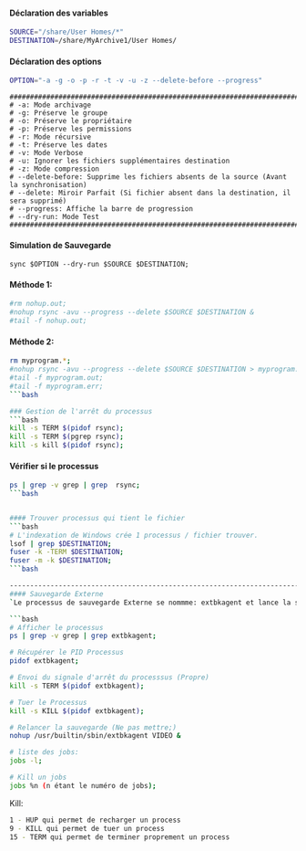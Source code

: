 #### Déclaration des variables
```bash
SOURCE="/share/User Homes/*"
DESTINATION=/share/MyArchive1/User Homes/
```

#### Déclaration des options
```bash
OPTION="-a -g -o -p -r -t -v -u -z --delete-before --progress"
```

```
#########################################################################################
# -a: Mode archivage
# -g: Préserve le groupe
# -o: Préserve le propriétaire
# -p: Préserve les permissions
# -r: Mode récursive
# -t: Préserve les dates
# -v: Mode Verbose
# -u: Ignorer les fichiers supplémentaires destination
# -z: Mode compression
# --delete-before: Supprime les fichiers absents de la source (Avant la synchronisation)
# --delete: Miroir Parfait (Si fichier absent dans la destination, il sera supprimé)
# --progress: Affiche la barre de progression
# --dry-run: Mode Test
#########################################################################################
```

#### Simulation de Sauvegarde
```
sync $OPTION --dry-run $SOURCE $DESTINATION;
```




#### Méthode 1:
```bash
#rm nohup.out;
#nohup rsync -avu --progress --delete $SOURCE $DESTINATION &
#tail -f nohup.out;
```

#### Méthode 2:
```bash
rm myprogram.*;
#nohup rsync -avu --progress --delete $SOURCE $DESTINATION > myprogram.out 2> myprogram.err &
#tail -f myprogram.out;
#tail -f myprogram.err;
```bash

### Gestion de l'arrêt du processus
```bash
kill -s TERM $(pidof rsync);
kill -s TERM $(pgrep rsync);
kill -s kill $(pidof rsync);
```

#### Vérifier si le processus
```bash
ps | grep -v grep | grep  rsync;
```bash


#### Trouver processus qui tient le fichier
```bash
# L'indexation de Windows crée 1 processus / fichier trouver.
lsof | grep $DESTINATION;
fuser -k -TERM $DESTINATION;
fuser -m -k $DESTINATION;
```bash

------------------------------------------------------------------------------------------------------------------
#### Sauvegarde Externe
`Le processus de sauvegarde Externe se nommme: extbkagent et lance la sauvegarde Video.`

```bash
# Afficher le processus
ps | grep -v grep | grep extbkagent;

# Récupérer le PID Processus
pidof extbkagent;

# Envoi du signale d'arrêt du processsus (Propre)
kill -s TERM $(pidof extbkagent);

# Tuer le Processus
kill -s KILL $(pidof extbkagent);

# Relancer la sauvegarde (Ne pas mettre;)
nohup /usr/builtin/sbin/extbkagent VIDEO &

# liste des jobs:
jobs -l;

# Kill un jobs
jobs %n (n étant le numéro de jobs);
```

Kill:
```bash
1 - HUP qui permet de recharger un process
9 - KILL qui permet de tuer un process
15 - TERM qui permet de terminer proprement un process
```
